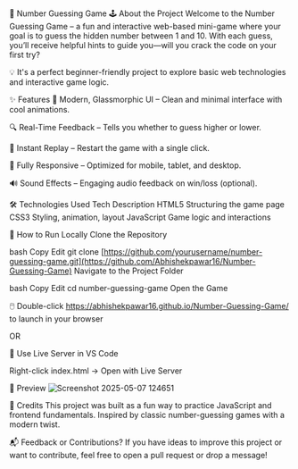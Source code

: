 🎯 Number Guessing Game
🕹️ About the Project
Welcome to the Number Guessing Game – a fun and interactive web-based mini-game where your goal is to guess the hidden number between 1 and 10. With each guess, you’ll receive helpful hints to guide you—will you crack the code on your first try?

💡 It's a perfect beginner-friendly project to explore basic web technologies and interactive game logic.

✨ Features
🎨 Modern, Glassmorphic UI – Clean and minimal interface with cool animations.

🔍 Real-Time Feedback – Tells you whether to guess higher or lower.

🔁 Instant Replay – Restart the game with a single click.

📱 Fully Responsive – Optimized for mobile, tablet, and desktop.

🔊 Sound Effects – Engaging audio feedback on win/loss (optional).

🛠️ Technologies Used
Tech	Description
HTML5	Structuring the game page
CSS3	Styling, animation, layout
JavaScript	Game logic and interactions

🚀 How to Run Locally
Clone the Repository

bash
Copy
Edit
git clone [https://github.com/yourusername/number-guessing-game.git](https://github.com/Abhishekpawar16/Number-Guessing-Game)
Navigate to the Project Folder

bash
Copy
Edit
cd number-guessing-game
Open the Game

🖱️ Double-click https://abhishekpawar16.github.io/Number-Guessing-Game/ to launch in your browser

OR

🧪 Use Live Server in VS Code

Right-click index.html → Open with Live Server

📸 Preview
![Screenshot 2025-05-07 124651](https://github.com/user-attachments/assets/0ef57c06-9664-40a8-933c-601033900738)

🙌 Credits
This project was built as a fun way to practice JavaScript and frontend fundamentals. Inspired by classic number-guessing games with a modern twist.

📬 Feedback or Contributions?
If you have ideas to improve this project or want to contribute, feel free to open a pull request or drop a message!

